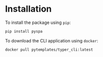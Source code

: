 # Installation

To install the package using `pip`:

```bash
pip install pyspa
```

To download the CLI application using `docker`:

```bash
docker pull pytemplates/typer_cli:latest
```
